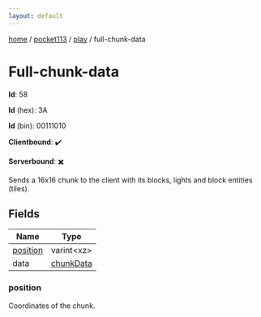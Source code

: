```yaml
---
layout: default
---
```


[home](/)  /  [pocket113](/protocol/pocket113)  /  [play](/protocol/pocket113/play)  /  full-chunk-data

# Full-chunk-data

**Id**: 58

**Id** (hex): 3A

**Id** (bin): 00111010

**Clientbound**: ✔️

**Serverbound**: ✖️

Sends a 16x16 chunk to the client with its blocks, lights and block entities (tiles).

## Fields

Name | Type
---|---
[position](#position) | varint&lt;xz&gt;
data | [chunkData](/protocol/pocket113/types/chunk-data)

### position

Coordinates of the chunk.


